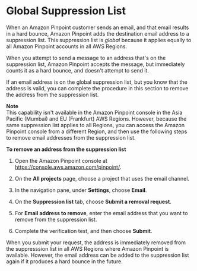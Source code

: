 # Global Suppression List<a name="channels-email-manage-suppression-list"></a>

When an Amazon Pinpoint customer sends an email, and that email results in a hard bounce, Amazon Pinpoint adds the destination email address to a suppression list\. This suppression list is *global* because it applies equally to all Amazon Pinpoint accounts in all AWS Regions\.

When you attempt to send a message to an address that's on the suppression list, Amazon Pinpoint accepts the message, but immediately counts it as a hard bounce, and doesn't attempt to send it\.

If an email address is on the global suppression list, but you know that the address is valid, you can complete the procedure in this section to remove the address from the suppression list\.

**Note**  
This capability isn't available in the Amazon Pinpoint console in the Asia Pacific \(Mumbai\) and EU \(Frankfurt\) AWS Regions\. However, because the same suppression list applies to all Regions, you can access the Amazon Pinpoint console from a different Region, and then use the following steps to remove email addresses from the suppression list\.

**To remove an address from the suppression list**

1. Open the Amazon Pinpoint console at [https://console\.aws\.amazon\.com/pinpoint/](https://console.aws.amazon.com/pinpoint/)\.

1. On the **All projects** page, choose a project that uses the email channel\.

1. In the navigation pane, under **Settings**, choose **Email**\.

1. On the **Suppression list** tab, choose **Submit a removal request**\. 

1. For **Email address to remove**, enter the email address that you want to remove from the suppression list\. 

1. Complete the verification test, and then choose **Submit**\. 

When you submit your request, the address is immediately removed from the suppresssion list in all AWS Regions where Amazon Pinpoint is available\. However, the email address can be added to the suppression list again if it produces a hard bounce in the future\.